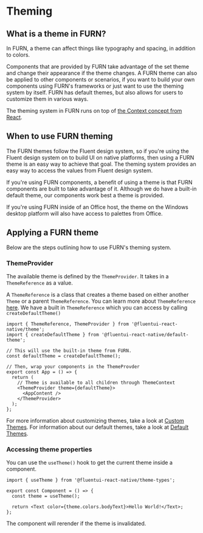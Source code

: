 # Theming

## What is a theme in FURN?

In FURN, a theme can affect things like typography and spacing, in addition to colors.

Components that are provided by FURN take advantage of the set theme and change their appearance if the theme changes.
A FURN theme can also be applied to other components or scenarios, if you want to build your own components using FURN's frameworks or just want to use the theming system by itself.
FURN has default themes, but also allows for users to customize them in various ways.

The theming system in FURN runs on top of [the Context concept from React](https://reactjs.org/docs/context.html).

## When to use FURN theming

The FURN themes follow the Fluent design system, so if you're using the Fluent design system on to build UI on native platforms, then using a FURN theme is an easy way to achieve that goal. The theming system provides an easy way to access the values from Fluent design system.

If you're using FURN components, a benefit of using a theme is that FURN components are built to take advantage of it. Although we do have a built-in default theme, our components work best a theme is provided.

If you're using FURN inside of an Office host, the theme on the Windows desktop platform will also have access to palettes from Office.

## Applying a FURN theme

Below are the steps outlining how to use FURN's theming system.

### ThemeProvider

The available theme is defined by the `ThemeProvider`. It takes in a `ThemeReference` as a value.

A `ThemeReference` is a class that creates a theme based on either another `Theme` or a parent `ThemeReference`. You can learn more about `ThemeReference` [here](https://github.com/microsoft/fluentui-react-native/blob/master/packages/framework/theme/README.md). We have a built in `ThemeReference` which you can access by calling `createDefaultTheme()`

```tsx
import { ThemeReference, ThemeProvider } from '@fluentui-react-native/theme';
import { createDefaultTheme } from '@fluentui-react-native/default-theme';

// This will use the built-in theme from FURN.
const defaultTheme = createDefaultTheme();

// Then, wrap your components in the ThemeProvder
export const App = () => {
  return (
    // Theme is available to all children through ThemeContext
    <ThemeProvider theme={defaultTheme}>
      <AppContent />
    </ThemeProvider>
  );
};
```

For more information about customizing themes, take a look at [Custom Themes](./CustomTheme). For information about our default themes, take a look at [Default Themes](./DefaultThemes).

### Accessing theme properties

You can use the `useTheme()` hook to get the current theme inside a component.

```tsx
import { useTheme } from '@fluentui-react-native/theme-types';

export const Component = () => {
  const theme = useTheme();

  return <Text color={theme.colors.bodyText}>Hello World!</Text>;
};
```

The component will rerender if the theme is invalidated.
